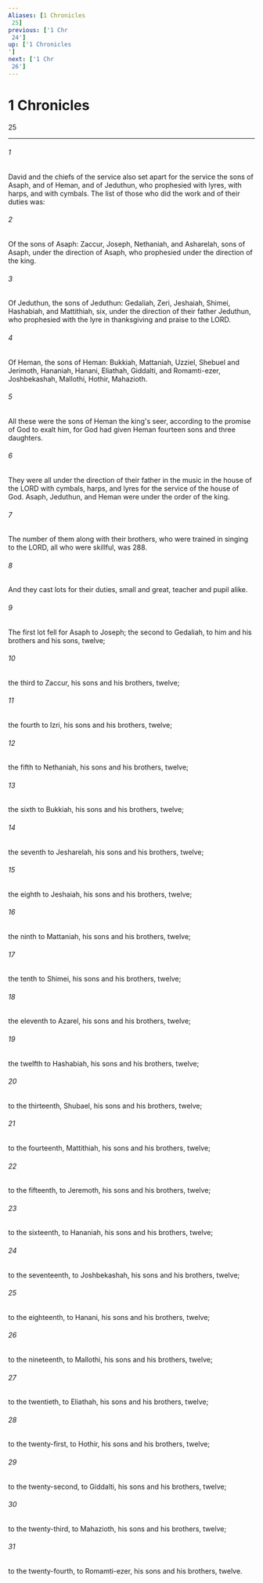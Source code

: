 ```yaml
---
Aliases: [1 Chronicles 25]
previous: ['1 Chr 24']
up: ['1 Chronicles']
next: ['1 Chr 26']
---
```

# 1 Chronicles 25

***
 

###### 1 
David and the chiefs of the service also set apart for the service the sons of Asaph, and of Heman, and of Jeduthun, who prophesied with lyres, with harps, and with cymbals. The list of those who did the work and of their duties was:  

###### 2 
Of the sons of Asaph: Zaccur, Joseph, Nethaniah, and Asharelah, sons of Asaph, under the direction of Asaph, who prophesied under the direction of the king.  

###### 3 
Of Jeduthun, the sons of Jeduthun: Gedaliah, Zeri, Jeshaiah, Shimei, Hashabiah, and Mattithiah, six, under the direction of their father Jeduthun, who prophesied with the lyre in thanksgiving and praise to the LORD.  

###### 4 
Of Heman, the sons of Heman: Bukkiah, Mattaniah, Uzziel, Shebuel and Jerimoth, Hananiah, Hanani, Eliathah, Giddalti, and Romamti-ezer, Joshbekashah, Mallothi, Hothir, Mahazioth.  

###### 5 
All these were the sons of Heman the king's seer, according to the promise of God to exalt him, for God had given Heman fourteen sons and three daughters.  

###### 6 
They were all under the direction of their father in the music in the house of the LORD with cymbals, harps, and lyres for the service of the house of God. Asaph, Jeduthun, and Heman were under the order of the king.  

###### 7 
The number of them along with their brothers, who were trained in singing to the LORD, all who were skillful, was 288.  

###### 8 
And they cast lots for their duties, small and great, teacher and pupil alike.  

###### 9 
The first lot fell for Asaph to Joseph; the second to Gedaliah, to him and his brothers and his sons, twelve;  

###### 10 
the third to Zaccur, his sons and his brothers, twelve;  

###### 11 
the fourth to Izri, his sons and his brothers, twelve;  

###### 12 
the fifth to Nethaniah, his sons and his brothers, twelve;  

###### 13 
the sixth to Bukkiah, his sons and his brothers, twelve;  

###### 14 
the seventh to Jesharelah, his sons and his brothers, twelve;  

###### 15 
the eighth to Jeshaiah, his sons and his brothers, twelve;  

###### 16 
the ninth to Mattaniah, his sons and his brothers, twelve;  

###### 17 
the tenth to Shimei, his sons and his brothers, twelve;  

###### 18 
the eleventh to Azarel, his sons and his brothers, twelve;  

###### 19 
the twelfth to Hashabiah, his sons and his brothers, twelve;  

###### 20 
to the thirteenth, Shubael, his sons and his brothers, twelve;  

###### 21 
to the fourteenth, Mattithiah, his sons and his brothers, twelve;  

###### 22 
to the fifteenth, to Jeremoth, his sons and his brothers, twelve;  

###### 23 
to the sixteenth, to Hananiah, his sons and his brothers, twelve;  

###### 24 
to the seventeenth, to Joshbekashah, his sons and his brothers, twelve;  

###### 25 
to the eighteenth, to Hanani, his sons and his brothers, twelve;  

###### 26 
to the nineteenth, to Mallothi, his sons and his brothers, twelve;  

###### 27 
to the twentieth, to Eliathah, his sons and his brothers, twelve;  

###### 28 
to the twenty-first, to Hothir, his sons and his brothers, twelve;  

###### 29 
to the twenty-second, to Giddalti, his sons and his brothers, twelve;  

###### 30 
to the twenty-third, to Mahazioth, his sons and his brothers, twelve;  

###### 31 
to the twenty-fourth, to Romamti-ezer, his sons and his brothers, twelve.
